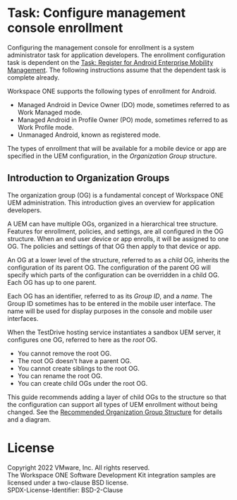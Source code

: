 # Task: Configure management console enrollment
Configuring the management console for enrollment is a system administrator task
for application developers. The enrollment configuration task is dependent on
the [Task: Register for Android Enterprise Mobility Management](../02Task_Register-for-Android-Enterprise-Mobility-Management/readme.md).
The following instructions assume that the dependent task is complete already.

Workspace ONE supports the following types of enrollment for Android.

-   Managed Android in Device Owner (DO) mode, sometimes referred to as Work
    Managed mode.
-   Managed Android in Profile Owner (PO) mode, sometimes referred to as Work
    Profile mode.
-   Unmanaged Android, known as registered mode.

The types of enrollment that will be available for a mobile device or app are
specified in the UEM configuration, in the *Organization Group* structure.

## Introduction to Organization Groups
The organization group (OG) is a fundamental concept of Workspace ONE UEM
administration. This introduction gives an overview for application developers.

A UEM can have multiple OGs, organized in a hierarchical tree structure.
Features for enrollment, policies, and settings, are all configured in the OG
structure. When an end user device or app enrolls, it will be assigned to one
OG. The policies and settings of that OG then apply to that device or app.

An OG at a lower level of the structure, referred to as a *child* OG, inherits
the configuration of its parent OG. The configuration of the parent OG will
specify which parts of the configuration can be overridden in a child OG. Each
OG has up to one parent.

Each OG has an identifier, referred to as its *Group ID*, and a *name*. The
Group ID sometimes has to be entered in the mobile user interface. The name will
be used for display purposes in the console and mobile user interfaces.

When the TestDrive hosting service instantiates a sandbox UEM server, it
configures one OG, referred to here as the *root* OG.

-   You cannot remove the root OG.
-   The root OG doesn't have a parent OG.
-   You cannot create siblings to the root OG.
-   You can rename the root OG.
-   You can create child OGs under the root OG.

This guide recommends adding a layer of child OGs to the structure so that the
configuration can support all types of UEM enrollment without being changed. See
the [Recommended Organization Group Structure](01Recommended-Organization-Group-Structure/readme.md)
for details and a diagram.

# License
Copyright 2022 VMware, Inc. All rights reserved.  
The Workspace ONE Software Development Kit integration samples are licensed
under a two-clause BSD license.  
SPDX-License-Identifier: BSD-2-Clause
